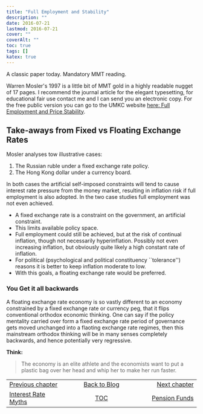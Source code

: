 ```yaml
---
title: "Full Employment and Stability"
description: ""
date: 2016-07-21
lastmod: 2016-07-21
cover: ""
coverAlt: ""
toc: true
tags: []
katex: true
---
```


A classic paper today. Mandatory MMT reading.

Warren Mosler's 1997 [](https://www.jstor.org/stable/4538575) is a little bit of MMT 
gold in a highly readable nugget of 17 pages. 
I recommend the journal article for the elegant typesetting, for educational fair
use contact me and I can send you an electronic copy. For the free public version 
you can go to the UMKC website 
[here: Full Employment and Price Stability](http://k.web.umkc.edu/keltons/ECON501/Mosler.htm).


## Take-aways from Fixed vs Floating Exchange Rates

Mosler analyses tow illustrative cases:

1. The Russian ruble under a fixed exchange rate policy.
2. The Hong Kong dollar under a currency board.

In both cases the artificial self-imposed constraints will tend to cause interest rate pressure from the money market, resulting in inflation risk if full employment is also 
adopted. In the two case studies full employment was not even achieved.

* A fixed exchange rate is a constraint on the government, an artificial constraint.
* This limits available policy space.
* Full employment could still be achieved, but at the risk of continual inflation, 
though not necessarily hyperinflation. Possibly not even increasing inflation, but 
obviously quite likely a high constant rate of inflation.
* For political (psychological and political constituency ``tolerance'') reasons it 
is better to keep inflation moderate to low.
* With this goals, a floating exchange rate would be preferred.

### You Get it all backwards

A floating exchange rate economy is so vastly different to an economy constrained by 
a fixed exchange rate or currency peg, that it flips conventional orthodox economic 
thinking. One can say if the policy mentality carried over form a fixed exchange 
rate period of governance gets moved unchanged into a flaoting exchange rate regimes, 
then this mainstream orthodox thinking will be in many senses completely backwards, 
and hence potentially very regressive.

**Think:** 
> The economy is an elite athlete and the economists want to put a plastic bag over 
her head and whip her to make her run faster.


<table style="border-collapse: collapse; border=0;">
    <colgroup>
       <col span="1" style="width: 25%;">
       <col span="1" style="width: 35%;">
       <col span="1" style="width: 25%;">
    </colgroup>
<tr style="border: 1px solid color:#0f0f0f;">
<td style="border: 1px solid color:#0f0f0f;"><a href="../6_interest_rate_myths">Previous chapter</a></td>
<td style="border: 1px solid color:#0f0f0f; text-align:center;"><a href="../">Back to Blog</a></td>
<td style="border: 1px solid color:#0f0f0f; text-align:right;"><a href="../12_pension_funds">Next chapter</a></td>
</tr>
<tr style="border: 1px solid color:#0f0f0f;">
<td style="border: 1px solid color:#0f0f0f;"><a href="../6_interest_rate_myths">Interest Rate Myths</a></td>
<td style="border: 1px solid color:#0f0f0f; text-align:center;"><a href="../">TOC</a></td>
<td style="border: 1px solid color:#0f0f0f; text-align:right;"><a href="../12_pension_funds">Pension Funds</a></td>
</tr>
</table>

